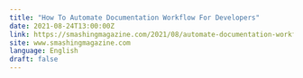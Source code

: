 ```yaml
---
title: "How To Automate Documentation Workflow For Developers"
date: 2021-08-24T13:00:00Z
link: https://smashingmagazine.com/2021/08/automate-documentation-workflow-for-developers/?utm_medium=RSS&utm_source=news.12bit.vn
site: www.smashingmagazine.com
language: English
draft: false
---
```

